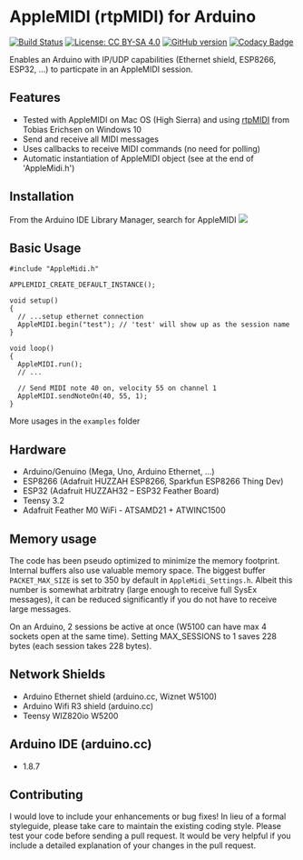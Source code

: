 # AppleMIDI (rtpMIDI) for Arduino
[![Build Status](https://travis-ci.org/lathoub/Arduino-AppleMIDI-Library.svg?branch=master)](https://travis-ci.org/lathoub/Arduino-AppleMIDI-Library) [![License: CC BY-SA 4.0](https://img.shields.io/badge/License-CC%20BY--SA%204.0-lightgrey.svg)](http://creativecommons.org/licenses/by-sa/4.0/) [![GitHub version](https://badge.fury.io/gh/lathoub%2FArduino-AppleMidi-Library.svg)](https://badge.fury.io/gh/lathoub%2FArduino-AppleMidi-Library) [![Codacy Badge](https://api.codacy.com/project/badge/Grade/c8be2ccc3f104e0588572a39f8106070)](https://app.codacy.com/app/lathoub/Arduino-AppleMIDI-Library?utm_source=github.com&utm_medium=referral&utm_content=lathoub/Arduino-AppleMIDI-Library&utm_campaign=Badge_Grade_Dashboard)

Enables an Arduino with IP/UDP capabilities (Ethernet shield, ESP8266, ESP32, ...) to particpate in an AppleMIDI session.

## Features
* Tested with AppleMIDI on Mac OS (High Sierra) and using [rtpMIDI](https://www.tobias-erichsen.de/software/rtpmidi.html) from Tobias Erichsen on Windows 10
* Send and receive all MIDI messages
* Uses callbacks to receive MIDI commands (no need for polling)
* Automatic instantiation of AppleMIDI object (see at the end of 'AppleMidi.h')

## Installation
From the Arduino IDE Library Manager, search for AppleMIDI
<img src="https://user-images.githubusercontent.com/4082369/34467930-15f909ca-eefe-11e7-9bc0-614884b234f8.PNG">

## Basic Usage
```
#include "AppleMidi.h"

APPLEMIDI_CREATE_DEFAULT_INSTANCE(); 

void setup()
{
  // ...setup ethernet connection
  AppleMIDI.begin("test"); // 'test' will show up as the session name
}

void loop()
{
  AppleMIDI.run();
  // ...
  
  // Send MIDI note 40 on, velocity 55 on channel 1
  AppleMIDI.sendNoteOn(40, 55, 1);
}
```
More usages in the `examples` folder

## Hardware
* Arduino/Genuino (Mega, Uno, Arduino Ethernet, ...)
* ESP8266 (Adafruit HUZZAH ESP8266, Sparkfun ESP8266 Thing Dev)
* ESP32 (Adafruit HUZZAH32 – ESP32 Feather Board)
* Teensy 3.2
* Adafruit Feather M0 WiFi - ATSAMD21 + ATWINC1500 
 
## Memory usage
The code has been pseudo optimized to minimize the memory footprint.
Internal buffers also use valuable memory space. The biggest buffer `PACKET_MAX_SIZE` is set to 350 by default in `AppleMidi_Settings.h`. Albeit this number is somewhat arbitratry (large enough to receive full SysEx messages), it can be reduced significantly if you do not have to receive large messages.

On an Arduino, 2 sessions be active at once (W5100 can have max 4 sockets open at the same time). Setting MAX_SESSIONS to 1 saves 228 bytes (each session takes 228 bytes). 
 
## Network Shields
* Arduino Ethernet shield (arduino.cc, Wiznet W5100)
* Arduino Wifi R3 shield (arduino.cc)
* Teensy WIZ820io W5200
 
## Arduino IDE (arduino.cc)
* 1.8.7

## Contributing
I would love to include your enhancements or bug fixes! In lieu of a formal styleguide, please take care to maintain the existing coding style. Please test your code before sending a pull request. It would be very helpful if you include a detailed explanation of your changes in the pull request.
